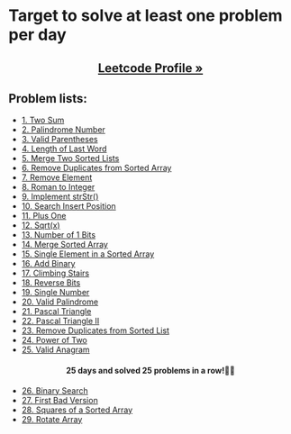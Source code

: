 # **Target to solve at least one problem per day**

<h2 align="center">
  <a href="https://leetcode.com/saiful70/"> 
    <b>Leetcode Profile &raquo;</b>
  </a>
</h2>

## Problem lists:

<!-- - []() -->

- [1. Two Sum](https://leetcode.com/problems/two-sum)
- [2. Palindrome Number](https://leetcode.com/problems/palindrome-number)
- [3. Valid Parentheses](https://leetcode.com/problems/valid-parentheses/)
- [4. Length of Last Word](https://leetcode.com/problems/length-of-last-word/submissions/)
- [5. Merge Two Sorted Lists](https://leetcode.com/problems/merge-two-sorted-lists/submissions/)
- [6. Remove Duplicates from Sorted Array](https://leetcode.com/problems/remove-duplicates-from-sorted-array/submissions/)
- [7. Remove Element](https://leetcode.com/problems/remove-element/)
- [8. Roman to Integer](https://leetcode.com/problems/roman-to-integer/)
- [9. Implement strStr()](https://leetcode.com/problems/implement-strstr/)
- [10. Search Insert Position](https://leetcode.com/problems/search-insert-position/)
- [11. Plus One](https://leetcode.com/problems/plus-one/)
- [12. Sqrt(x)](https://leetcode.com/problems/sqrtx/)
- [13. Number of 1 Bits](https://leetcode.com/problems/number-of-1-bits/)
- [14. Merge Sorted Array](https://leetcode.com/problems/merge-sorted-array/)
- [15. Single Element in a Sorted Array](https://leetcode.com/problems/single-element-in-a-sorted-array/)
- [16. Add Binary](https://leetcode.com/problems/add-binary/)
- [17. Climbing Stairs](https://leetcode.com/problems/climbing-stairs/)
- [18. Reverse Bits](https://leetcode.com/problems/reverse-bits/)
- [19. Single Number](https://leetcode.com/problems/single-number/)
- [20. Valid Palindrome](https://leetcode.com/problems/valid-palindrome/)
- [21. Pascal Triangle](https://leetcode.com/problems/pascals-triangle/)
- [22. Pascal Triangle II](https://leetcode.com/problems/pascals-triangle-ii/)
- [23. Remove Duplicates from Sorted List](https://leetcode.com/problems/remove-duplicates-from-sorted-list/)
- [24. Power of Two](https://leetcode.com/problems/power-of-two/)
- [25. Valid Anagram](https://leetcode.com/problems/valid-anagram/)

<h4 align="center">
    <b>25 days and solved 25 problems in a row!😬😄</b>
</h4>

- [26. Binary Search](https://leetcode.com/problems/binary-search/)
- [27. First Bad Version](https://leetcode.com/problems/first-bad-version/)
- [28. Squares of a Sorted Array](https://leetcode.com/problems/squares-of-a-sorted-array/)
- [29. Rotate Array](https://leetcode.com/problems/rotate-array/)
